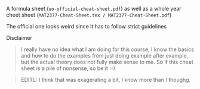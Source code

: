 A formula sheet (`uo-official-cheat-sheet.pdf`) as well as a whole year cheet sheet (`MAT2377-Cheat-Sheet.tex / MAT2377-Cheat-Sheet.pdf`)

The official one looks weird since it has to follow strict guidelines

Disclaimer
> I really have no idea what I am doing for this course, I know the basics and how to do the examples from just doing example after example, but the actual theory does not fully make sense to me. So if this cheat sheet is a pile of nonsense, so be it :-)

> EDITL: I think that was exagerating a bit, I know more than I thoughg. 
